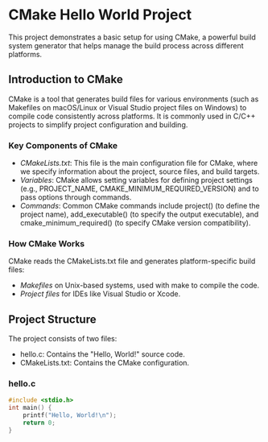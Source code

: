 # CMake Hello World Project

This project demonstrates a basic setup for using CMake, a powerful build system generator that helps manage the build process across different platforms.

## Introduction to CMake

CMake is a tool that generates build files for various environments (such as Makefiles on macOS/Linux or Visual Studio project files on Windows) to compile code consistently across platforms. It is commonly used in C/C++ projects to simplify project configuration and building.

### Key Components of CMake

- *CMakeLists.txt*: This file is the main configuration file for CMake, where we specify information about the project, source files, and build targets.
- *Variables*: CMake allows setting variables for defining project settings (e.g., PROJECT_NAME, CMAKE_MINIMUM_REQUIRED_VERSION) and to pass options through commands.
- *Commands*: Common CMake commands include project() (to define the project name), add_executable() (to specify the output executable), and cmake_minimum_required() (to specify CMake version compatibility).

### How CMake Works

CMake reads the CMakeLists.txt file and generates platform-specific build files:
- *Makefiles* on Unix-based systems, used with make to compile the code.
- *Project files* for IDEs like Visual Studio or Xcode.

## Project Structure

The project consists of two files:

- hello.c: Contains the "Hello, World!" source code.
- CMakeLists.txt: Contains the CMake configuration.

### hello.c

```c
#include <stdio.h>
int main() {
    printf("Hello, World!\n");
    return 0;
}
